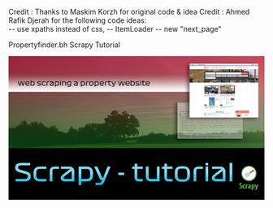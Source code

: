 

Credit : Thanks to Maskim Korzh for original code & idea
Credit : Ahmed Rafik Djerah for the following code ideas:  
-- use xpaths instead of css,
-- ItemLoader
-- new "next_page" 

<p>Propertyfinder.bh Scrapy Tutorial</p>

<img src="https://github.com/RGGH/Misc/blob/master/Propertyfinder_banner.png" style="margin: 0 auto;">
